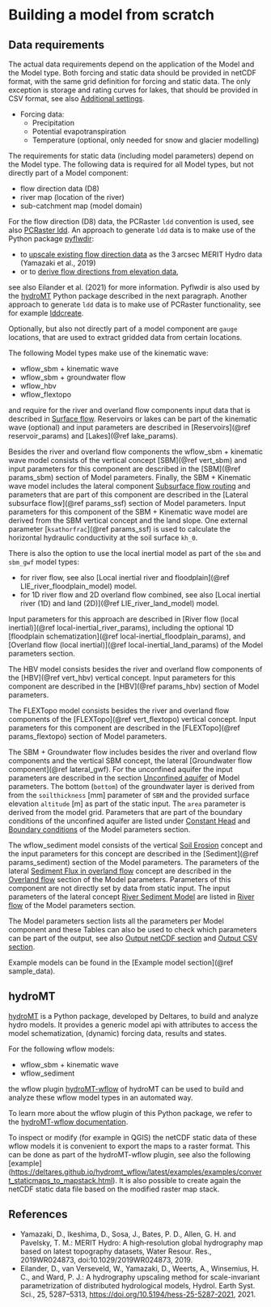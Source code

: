 # Building a model from scratch

## Data requirements
The actual data requirements depend on the application of the Model and the Model type. Both
forcing and static data should be provided in netCDF format, with the same grid definition
for forcing and static data. The only exception is storage and rating curves for lakes, that
should be provided in CSV format, see also [Additional settings](@ref).

* Forcing data:
  - Precipitation
  - Potential evapotranspiration
  - Temperature (optional, only needed for snow and glacier modelling)

The requirements for static data (including model parameters) depend on the Model type. The
following data is required for all Model types, but not directly part of a Model component:

+ flow direction data (D8)
+ river map (location of the river)
+ sub-catchment map (model domain)

For the flow direction (D8) data, the PCRaster `ldd` convention is used, see also [PCRaster
ldd](https://pcraster.geo.uu.nl/pcraster/4.3.1/documentation/pcraster_manual/sphinx/secdatbase.html#ldd-data-type).
An approach to generate `ldd` data is to make use of the Python package
[pyflwdir](https://github.com/Deltares/pyflwdir):

+ to [upscale existing flow direction
  data](https://deltares.github.io/pyflwdir/latest/_examples/upscaling.html) as the 3 arcsec MERIT
  Hydro data (Yamazaki et al., 2019)
+ or to [derive flow directions from elevation
  data](https://deltares.github.io/pyflwdir/latest/_examples/from_dem.html),

see also Eilander et al. (2021) for more information.
Pyflwdir is also used by the [hydroMT](@ref) Python package described in the next paragraph.
Another approach to generate `ldd` data is to make use of PCRaster functionality, see for
example
[lddcreate](https://pcraster.geo.uu.nl/pcraster/4.3.1/documentation/pcraster_manual/sphinx/op_lddcreate.html).

Optionally, but also not directly part of a model component are `gauge` locations, that are
used to extract gridded data from certain locations.

The following Model types make use of the kinematic wave:
+ wflow\_sbm + kinematic wave
+ wflow\_sbm + groundwater flow
+ wflow\_hbv
+ wflow\_flextopo

and require for the river and overland flow components input data that is described in [Surface
flow](@ref). Reservoirs or lakes can be part of the kinematic wave (optional) and input
parameters are described in [Reservoirs](@ref reservoir_params) and [Lakes](@ref
lake_params).

Besides the river and overland flow components the wflow\_sbm + kinematic wave model
consists of the vertical concept [SBM](@ref vert_sbm) and input parameters for this
component are described in the [SBM](@ref params_sbm) section of Model parameters. Finally,
the SBM + Kinematic wave model includes the lateral component [Subsurface flow
routing](@ref) and parameters that are part of this component are described in the [Lateral
subsurface flow](@ref params_ssf) section of Model parameters. Input parameters for this
component of the SBM + Kinematic wave model are derived from the SBM vertical concept and
the land slope. One external parameter [`ksathorfrac`](@ref params_ssf) is used to calculate
the horizontal hydraulic conductivity at the soil surface `kh_0`.

There is also the option to use the local inertial model as part of the `sbm` and `sbm_gwf`
model types:
+ for river flow, see also [Local inertial river and floodplain](@ref
  LIE_river_floodplain_model) model.
+ for 1D river flow and 2D overland flow combined, see also [Local inertial river (1D) and
  land (2D)](@ref LIE_river_land_model) model.

Input parameters for this approach are described in [River flow (local inertial)](@ref
local-inertial_river_params), including the optional 1D [floodplain schematization](@ref
local-inertial_floodplain_params), and [Overland flow (local inertial)](@ref
local-inertial_land_params) of the Model parameters section.

The HBV model consists besides the river and overland flow components of the [HBV](@ref
vert_hbv) vertical concept. Input parameters for this component are described in the
[HBV](@ref params_hbv) section of Model parameters.

The FLEXTopo model consists besides the river and overland flow components of the
[FLEXTopo](@ref vert_flextopo) vertical concept. Input parameters for this component are
described in the [FLEXTopo](@ref params_flextopo) section of Model parameters.

The SBM + Groundwater flow includes besides the river and overland flow components and the
vertical SBM concept, the lateral [Groundwater flow component](@ref lateral_gwf). For the
unconfined aquifer the input parameters are described in the section [Unconfined
aquifer](@ref) of Model parameters. The bottom (`bottom`) of the groundwater layer is
derived from from the `soilthickness` [mm] parameter of `SBM` and the provided surface
elevation `altitude` [m] as part of the static input. The `area` parameter is derived from
the model grid. Parameters that are part of the boundary conditions of the unconfined
aquifer are listed under [Constant Head](@ref) and [Boundary conditions](@ref) of the Model
parameters section.

The wflow\_sediment model consists of the vertical [Soil Erosion](@ref) concept and the
input parameters for this concept are described in the [Sediment](@ref params_sediment)
section of the Model parameters. The parameters of the lateral [Sediment Flux in overland
flow](@ref) concept are described in the [Overland flow](@ref) section of the Model
parameters. Parameters of this component are not directly set by data from static input. The
input parameters of the lateral concept [River Sediment Model](@ref) are listed in [River
flow](@ref) of the Model parameters section.

The Model parameters section lists all the parameters per Model component and these Tables
can also be used to check which parameters can be part of the output, see also [Output
netCDF section](@ref) and [Output CSV section](@ref).

Example models can be found in the [Example model section](@ref sample_data).

## hydroMT
[hydroMT](https://github.com/Deltares/hydromt) is a Python package, developed by Deltares,
to build and analyze hydro models. It provides a generic model api with attributes to
access the model schematization, (dynamic) forcing data, results and states.

For the following wflow models:
  - wflow\_sbm + kinematic wave
  - wflow_sediment

the wflow plugin [hydroMT-wflow](https://github.com/Deltares/hydromt_wflow) of hydroMT can
be used to build and analyze these wflow model types in an automated way.

To learn more about the wflow plugin of this Python package, we refer to the [hydroMT-wflow
documentation](https://deltares.github.io/hydromt_wflow/latest/index.html).

To inspect or modify (for example in QGIS) the netCDF static data of these wflow models it
is convenient to export the maps to a raster format. This can be done as part of the
hydroMT-wflow plugin, see also the following [example]
(https://deltares.github.io/hydromt_wflow/latest/examples/examples/convert_staticmaps_to_mapstack.html).
It is also possible to create again the netCDF static data file based on the modified raster
map stack.


## References
+ Yamazaki, D., Ikeshima, D., Sosa, J., Bates, P. D., Allen, G. H. and Pavelsky, T. M.:
  MERIT Hydro: A high‐resolution global hydrography map based on latest topography datasets,
  Water Resour. Res., 2019WR024873, doi:10.1029/2019WR024873, 2019.
+ Eilander, D., van Verseveld, W., Yamazaki, D., Weerts, A., Winsemius, H. C., and Ward, P.
  J.: A hydrography upscaling method for scale-invariant parametrization of distributed
  hydrological models, Hydrol. Earth Syst. Sci., 25, 5287–5313,
  <https://doi.org/10.5194/hess-25-5287-2021>, 2021.
